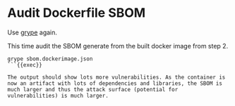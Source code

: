 # Audit Dockerfile SBOM

Use [grype](https://github.com/anchore/grype) again.

This time audit the SBOM generate from the built docker image from step 2.

```
grype sbom.dockerimage.json
```{{exec}}

The output should show lots more vulnerabilities. As the container is now an artifact with lots of dependencies and libraries, the SBOM is much larger and thus the attack surface (potential for vulnerabilities) is much larger.